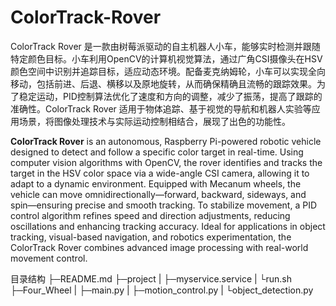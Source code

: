 # ColorTrack-Rover



ColorTrack Rover 是一款由树莓派驱动的自主机器人小车，能够实时检测并跟随特定颜色目标。小车利用OpenCV的计算机视觉算法，通过广角CSI摄像头在HSV颜色空间中识别并追踪目标，适应动态环境。配备麦克纳姆轮，小车可以实现全向移动，包括前进、后退、横移以及原地旋转，从而确保精确且流畅的跟踪效果。为了稳定运动，PID控制算法优化了速度和方向的调整，减少了振荡，提高了跟踪的准确性。ColorTrack Rover 适用于物体追踪、基于视觉的导航和机器人实验等应用场景，将图像处理技术与实际运动控制相结合，展现了出色的功能性。

**ColorTrack Rover** is an autonomous, Raspberry Pi-powered robotic vehicle designed to detect and follow a specific color target in real-time. Using computer vision algorithms with OpenCV, the rover identifies and tracks the target in the HSV color space via a wide-angle CSI camera, allowing it to adapt to a dynamic environment. Equipped with Mecanum wheels, the vehicle can move omnidirectionally—forward, backward, sideways, and spin—ensuring precise and smooth tracking. To stabilize movement, a PID control algorithm refines speed and direction adjustments, reducing oscillations and enhancing tracking accuracy. Ideal for applications in object tracking, visual-based navigation, and robotics experimentation, the ColorTrack Rover combines advanced image processing with real-world movement control.



目录结构
├─README.md
├─project
|    ├─myservice.service
|    └run.sh
├─Four_Wheel
|     ├─main.py
|     ├─motion_control.py
|     └object_detection.py